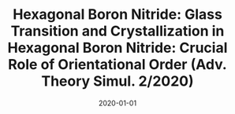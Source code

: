 ---
title: "Hexagonal Boron Nitride: Glass Transition and Crystallization in Hexagonal Boron Nitride: Crucial Role of Orientational Order (Adv. Theory Simul. 2/2020)"
collection: publications
permalink: /publication/2020-hexagonal-boron-nitride-glass-transition-and-crystallization-in-hexagonal-boron-nitride-crucial-role-of-orientational-order-adv-theory-simul-2-2020
authors: Ravinder, R; Garg, Prateet; Krishnan, NM Anoop; 
date: 2020-01-01
venue: 'Advanced Theory and Simulations, Wiley Online Library'
---
